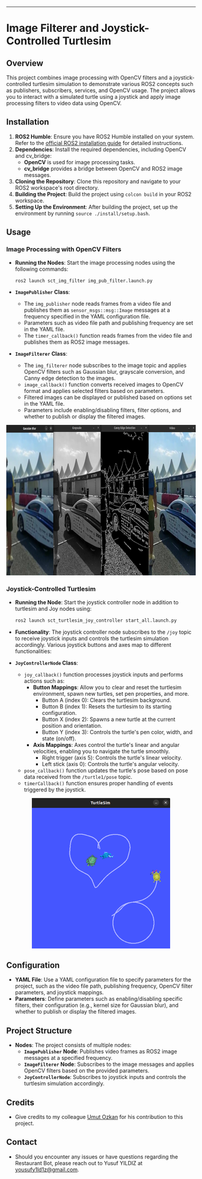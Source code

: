 
---

# Image Filterer and Joystick-Controlled Turtlesim

## Overview
This project combines image processing with OpenCV filters and a joystick-controlled turtlesim simulation to demonstrate various ROS2 concepts such as publishers, subscribers, services, and OpenCV usage. The project allows you to interact with a simulated turtle using a joystick and apply image processing filters to video data using OpenCV.

## Installation
1. **ROS2 Humble**: Ensure you have ROS2 Humble installed on your system. Refer to the [official ROS2 installation guide](https://docs.ros.org/en/humble/Installation.html) for detailed instructions.
2. **Dependencies**: Install the required dependencies, including OpenCV and cv_bridge:
    - **OpenCV** is used for image processing tasks.
    - **cv_bridge** provides a bridge between OpenCV and ROS2 image messages.
3. **Cloning the Repository**: Clone this repository and navigate to your ROS2 workspace's root directory.
4. **Building the Project**: Build the project using `colcon build` in your ROS2 workspace.
5. **Setting Up the Environment**: After building the project, set up the environment by running `source ./install/setup.bash`.

## Usage
### Image Processing with OpenCV Filters
- **Running the Nodes**: Start the image processing nodes using the following commands:
    ```bash
    ros2 launch sct_img_filter img_pub_filter.launch.py 
    ```
- **`ImagePublisher` Class**:
    - The `img_publisher` node reads frames from a video file and publishes them as `sensor_msgs::msg::Image` messages at a frequency specified in the YAML configuration file.
    - Parameters such as video file path and publishing frequency are set in the YAML file.
    - The `timer_callback()` function reads frames from the video file and publishes them as ROS2 image messages.

- **`ImageFilterer` Class**:
    - The `img_filterer` node subscribes to the image topic and applies OpenCV filters such as Gaussian blur, grayscale conversion, and Canny edge detection to the images.
    - `image_callback()` function converts received images to OpenCV format and applies selected filters based on parameters.
    - Filtered images can be displayed or published based on options set in the YAML file.
    - Parameters include enabling/disabling filters, filter options, and whether to publish or display the filtered images.

<p align="center">
  <img src="./data/filter.png" alt="Output of the Image Filter Package" height="400">
</p>

### Joystick-Controlled Turtlesim
- **Running the Node**: Start the joystick controller node in addition to turtlesim and Joy nodes using:
    ```bash
    ros2 launch sct_turtlesim_joy_controller start_all.launch.py 
    ```
- **Functionality**: The joystick controller node subscribes to the `/joy` topic to receive joystick inputs and controls the turtlesim simulation accordingly. Various joystick buttons and axes map to different functionalities:

- **`JoyControllerNode` Class**:
    - `joy_callback()` function processes joystick inputs and performs actions such as:
        - **Button Mappings**: Allow you to clear and reset the turtlesim environment, spawn new turtles, set pen properties, and more.
            - Button A (index 0): Clears the turtlesim background.
            - Button B (index 1): Resets the turtlesim to its starting configuration.
            - Button X (index 2): Spawns a new turtle at the current position and orientation.
            - Button Y (index 3): Controls the turtle's pen color, width, and state (on/off).
        - **Axis Mappings**: Axes control the turtle's linear and angular velocities, enabling you to navigate the turtle smoothly.
            - Right trigger (axis 5): Controls the turtle's linear velocity.
            - Left stick (axis 0): Controls the turtle's angular velocity.
    - `pose_callback()` function updates the turtle's pose based on pose data received from the `/turtle1/pose` topic.
    - `timerCallback()` function ensures proper handling of events triggered by the joystick.

<p align="center">
  <img src="./data/turtlesim.png" alt="Output of the Turtlesim Controller Package" height="400">
</p>

## Configuration
- **YAML File**: Use a YAML configuration file to specify parameters for the project, such as the video file path, publishing frequency, OpenCV filter parameters, and joystick mappings.
- **Parameters**: Define parameters such as enabling/disabling specific filters, their configuration (e.g., kernel size for Gaussian blur), and whether to publish or display the filtered images.

## Project Structure
- **Nodes**: The project consists of multiple nodes:
    - **`ImagePublisher` Node**: Publishes video frames as ROS2 image messages at a specified frequency.
    - **`ImageFilterer` Node**: Subscribes to the image messages and applies OpenCV filters based on the provided parameters.
    - **`JoyControllerNode`**: Subscribes to joystick inputs and controls the turtlesim simulation accordingly.

## Credits
- Give credits to my colleague [Umut Ozkan](https://github.com/umut-ozkan) for his contribution to this project.

## Contact
- Should you encounter any issues or have questions regarding the Restaurant Bot, please reach out to Yusuf YILDIZ at [yousufy1ld1z@gmail.com](mailto:yousufy1ld1z@gmail.com).
